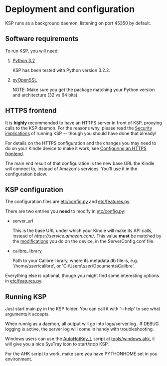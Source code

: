 Deployment and configuration
============================

KSP runs as a background daemon, listening on port 45350 by default.


Software requirements
---------------------

To run KSP, you will need:

1. [Python 3.2](http://python.org/download/)

     KSP has been tested with Python version 3.2.2.

2. [pyOpenSSL](http://pypi.python.org/pypi/pyOpenSSL)

     NOTE: Make sure you get the package matching your Python version and architecture (32 vs 64 bits).


HTTPS frontend
--------------

It is **highly** recommended to have an HTTPS server in front of KSP, proxying calls to the KSP daemon. For the reasons
why, please read the [Security implications](security.md) of running KSP -- though you should have done that already!

For details on the HTTPS configuration and the changes you may need to do on your Kindle device to make it work, see
[Configuring an HTTPS frontend](https_frontend.md).

The main end result of that configuration is the new base URL the Kindle will connect to, instead of Amazon's services.
You'll use it in the configuration below.


KSP configuration
-----------------

The configuration files are [etc/config.py](../etc/config.py) and [etc/features.py](../etc/features.py).

There are two entries you **need** to modify in [etc/config.py](../etc/config.py):

* server_url

    This is the base URL under which your Kindle will make its API calls, instead of *https://_service_.amazon.com/*.
    This value **must** be matched by the [modifications](devices.md) you do on the device, in the ServerConfig.conf
    file.

* calibre_library

    Path to your Calibre library, where its metadata.db file is, e.g. '/home/_user_/calibre', or
    'C:\\Users\\_user_\\Documents\\Calibre'.

Everything else is optional, though you might find some interesting options in [etc/features.py](../etc/features.py).


Running KSP
-----------

Just start main.py in the KSP folder. You can call it with '--help' to see what arguments it accepts.

When runnig as a daemon, all output will go into logs/server.log . If DEBUG logging is active, the server log will come
in handy with troubleshooting.

Windows users can use the [AutoHotKey_L](http://www.autohotkey.com/download/) script at
[tools/windows.ahk](../tools/windows.ahk), it will give you a nice SysTray icon to start/stop KSP.

For the AHK script to work, make sure you have PYTHONHOME set in you environment.
